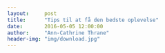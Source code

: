 ```yaml
---
layout:     post
title:      "Tips til at få den bedste oplevelse"
date:       2016-05-05 12:00:00
author:     "Ann-Cathrine Thrane"
header-img: "img/download.jpg"
---
```

